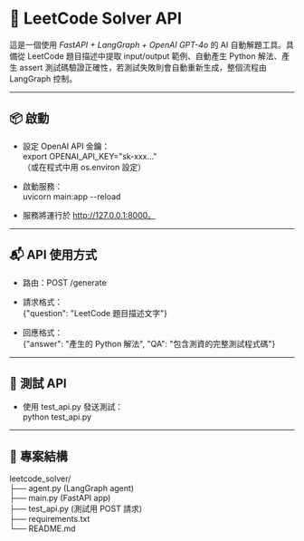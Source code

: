 # 🧠 LeetCode Solver API

這是一個使用 *FastAPI + LangGraph + OpenAI GPT-4o* 的 AI 自動解題工具。具備從 LeetCode 題目描述中提取 input/output 範例、自動產生 Python 解法、產生 assert 測試碼驗證正確性，若測試失敗則會自動重新生成，整個流程由 LangGraph 控制。

---

## 📦 啟動

- 設定 OpenAI API 金鑰：  
  export OPENAI_API_KEY="sk-xxx..."  
  （或在程式中用 os.environ 設定）

- 啟動服務：  
  uvicorn main:app --reload

- 服務將運行於 http://127.0.0.1:8000。

---

## 📬 API 使用方式

- 路由：POST /generate  
- 請求格式：  
  {"question": "LeetCode 題目描述文字"}

- 回應格式：  
  {"answer": "產生的 Python 解法", "QA": "包含測資的完整測試程式碼"}

---

## 🧪 測試 API

- 使用 test_api.py 發送測試：  
  python test_api.py

---

## 📁 專案結構

leetcode_solver/  
├── agent.py           (LangGraph agent)  
├── main.py            (FastAPI app)  
├── test_api.py        (測試用 POST 請求)  
├── requirements.txt  
└── README.md  

